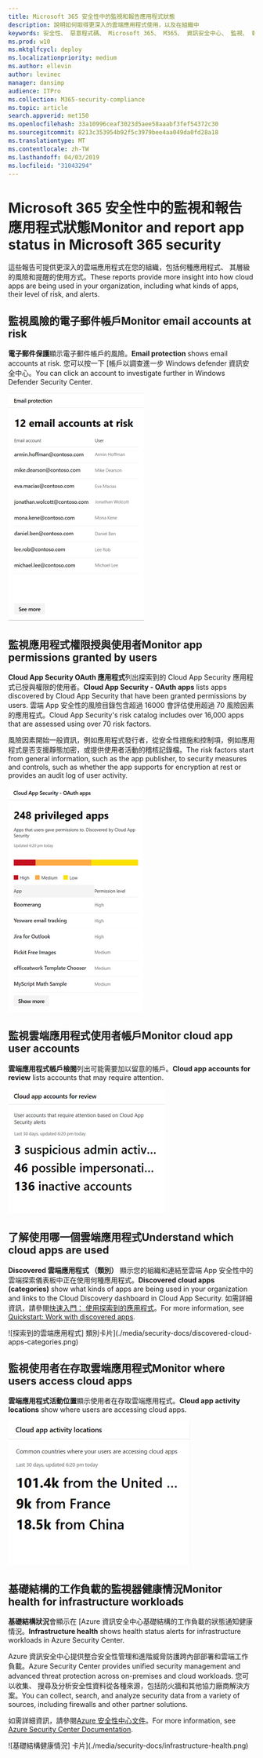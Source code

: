 ```yaml
---
title: Microsoft 365 安全性中的監視和報告應用程式狀態
description: 說明如何取得更深入的雲端應用程式使用，以及在組織中
keywords: 安全性、 惡意程式碼、 Microsoft 365、 M365、 資訊安全中心、 監視、 報表、 應用程式
ms.prod: w10
ms.mktglfcycl: deploy
ms.localizationpriority: medium
ms.author: ellevin
author: levinec
manager: dansimp
audience: ITPro
ms.collection: M365-security-compliance
ms.topic: article
search.appverid: met150
ms.openlocfilehash: 33a10996ceaf3023d5aee58aaabf3fef54372c30
ms.sourcegitcommit: 8213c353954b92f5c3979bee4aa049da0fd28a18
ms.translationtype: MT
ms.contentlocale: zh-TW
ms.lasthandoff: 04/03/2019
ms.locfileid: "31043294"
---
```

# <a name="monitor-and-report-app-status-in-microsoft-365-security"></a><span data-ttu-id="29697-104">Microsoft 365 安全性中的監視和報告應用程式狀態</span><span class="sxs-lookup"><span data-stu-id="29697-104">Monitor and report app status in Microsoft 365 security</span></span>


<span data-ttu-id="29697-105">這些報告可提供更深入的雲端應用程式在您的組織，包括何種應用程式、 其層級的風險和提醒的使用方式。</span><span class="sxs-lookup"><span data-stu-id="29697-105">These reports provide more insight into how cloud apps are being used in your organization, including what kinds of apps, their level of risk, and alerts.</span></span>

## <a name="monitor-email-accounts-at-risk"></a><span data-ttu-id="29697-106">監視風險的電子郵件帳戶</span><span class="sxs-lookup"><span data-stu-id="29697-106">Monitor email accounts at risk</span></span>

<span data-ttu-id="29697-107">**電子郵件保護**顯示電子郵件帳戶的風險。</span><span class="sxs-lookup"><span data-stu-id="29697-107">**Email protection** shows email accounts at risk.</span></span> <span data-ttu-id="29697-108">您可以按一下 [帳戶以調查進一步 Windows defender 資訊安全中心。</span><span class="sxs-lookup"><span data-stu-id="29697-108">You can click an account to investigate further in Windows Defender Security Center.</span></span>

![電子郵件保護卡片](./media/security-docs/email-protection.png)

## <a name="monitor-app-permissions-granted-by-users"></a><span data-ttu-id="29697-110">監視應用程式權限授與使用者</span><span class="sxs-lookup"><span data-stu-id="29697-110">Monitor app permissions granted by users</span></span>

<span data-ttu-id="29697-111">**Cloud App Security OAuth 應用程式**列出探索到的 Cloud App Security 應用程式已授與權限的使用者。</span><span class="sxs-lookup"><span data-stu-id="29697-111">**Cloud App Security - OAuth apps** lists apps discovered by Cloud App Security that have been granted permissions by users.</span></span> <span data-ttu-id="29697-112">雲端 App 安全性的風險目錄包含超過 16000 會評估使用超過 70 風險因素的應用程式。</span><span class="sxs-lookup"><span data-stu-id="29697-112">Cloud App Security's risk catalog includes over 16,000 apps that are assessed using over 70 risk factors.</span></span>

<span data-ttu-id="29697-113">風險因素開始一般資訊，例如應用程式發行者，從安全性措施和控制項，例如應用程式是否支援靜態加密，或提供使用者活動的稽核記錄檔。</span><span class="sxs-lookup"><span data-stu-id="29697-113">The risk factors start from general information, such as the app publisher, to security measures and controls, such as whether the app supports for encryption at rest or provides an audit log of user activity.</span></span>

![雲端 App 安全性 OAuth 應用程式卡](./media/security-docs/cloud-app-security-oauth-apps.png)

## <a name="monitor-cloud-app-user-accounts"></a><span data-ttu-id="29697-115">監視雲端應用程式使用者帳戶</span><span class="sxs-lookup"><span data-stu-id="29697-115">Monitor cloud app user accounts</span></span>

<span data-ttu-id="29697-116">**雲端應用程式帳戶檢閱**列出可能需要加以留意的帳戶。</span><span class="sxs-lookup"><span data-stu-id="29697-116">**Cloud app accounts for review** lists accounts that may require attention.</span></span>

![檢閱卡片的雲端應用程式帳戶](./media/security-docs/cloud-app-accounts-for-review.png)

## <a name="understand-which-cloud-apps-are-used"></a><span data-ttu-id="29697-118">了解使用哪一個雲端應用程式</span><span class="sxs-lookup"><span data-stu-id="29697-118">Understand which cloud apps are used</span></span>

<span data-ttu-id="29697-119">**Discovered 雲端應用程式 （類別）** 顯示您的組織和連結至雲端 App 安全性中的雲端探索儀表板中正在使用何種應用程式。</span><span class="sxs-lookup"><span data-stu-id="29697-119">**Discovered cloud apps (categories)** show what kinds of apps are being used in your organization and links to the Cloud Discovery dashboard in Cloud App Security.</span></span> <span data-ttu-id="29697-120">如需詳細資訊，請參閱[快速入門： 使用探索到的應用程式](https://docs.microsoft.com/cloud-app-security/discovered-apps)。</span><span class="sxs-lookup"><span data-stu-id="29697-120">For more information, see [Quickstart: Work with discovered apps](https://docs.microsoft.com/cloud-app-security/discovered-apps).</span></span>  

![探索到的雲端應用程式] 類別卡片](./media/security-docs/discovered-cloud-apps-categories.png)

## <a name="monitor-where-users-access-cloud-apps"></a><span data-ttu-id="29697-122">監視使用者在存取雲端應用程式</span><span class="sxs-lookup"><span data-stu-id="29697-122">Monitor where users access cloud apps</span></span>

<span data-ttu-id="29697-123">**雲端應用程式活動位置**顯示使用者在存取雲端應用程式。</span><span class="sxs-lookup"><span data-stu-id="29697-123">**Cloud app activity locations** show where users are accessing cloud apps.</span></span>

![雲端應用程式活動位置卡](./media/security-docs/cloud-app-activity-locations.png)

## <a name="monitor-health-for-infrastructure-workloads"></a><span data-ttu-id="29697-125">基礎結構的工作負載的監視器健康情況</span><span class="sxs-lookup"><span data-stu-id="29697-125">Monitor health for infrastructure workloads</span></span>

<span data-ttu-id="29697-126">**基礎結構狀況**會顯示在 [Azure 資訊安全中心基礎結構的工作負載的狀態通知健康情況。</span><span class="sxs-lookup"><span data-stu-id="29697-126">**Infrastructure health** shows health status alerts for infrastructure workloads in Azure Security Center.</span></span>

<span data-ttu-id="29697-127">Azure 資訊安全中心提供整合安全性管理和進階威脅防護跨內部部署和雲端工作負載。</span><span class="sxs-lookup"><span data-stu-id="29697-127">Azure Security Center provides unified security management and advanced threat protection across on-premises and cloud workloads.</span></span> <span data-ttu-id="29697-128">您可以收集、 搜尋及分析安全性資料從各種來源，包括防火牆和其他協力廠商解決方案。</span><span class="sxs-lookup"><span data-stu-id="29697-128">You can collect, search, and analyze security data from a variety of sources, including firewalls and other partner solutions.</span></span>

<span data-ttu-id="29697-129">如需詳細資訊，請參閱[Azure 安全性中心文件](https://docs.microsoft.com/azure/security-center/)。</span><span class="sxs-lookup"><span data-stu-id="29697-129">For more information, see [Azure Security Center Documentation](https://docs.microsoft.com/azure/security-center/).</span></span>

![基礎結構健康情況] 卡片](./media/security-docs/infrastructure-health.png)
